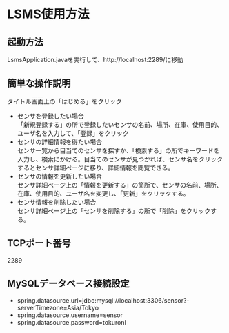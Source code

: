 # LSMS使用方法

## 起動方法
LsmsApplication.javaを実行して、http://localhost:2289/に移動

## 簡単な操作説明
タイトル画面上の「はじめる」をクリック
- センサを登録したい場合  
「新規登録する」の所で登録したいセンサの名前、場所、在庫、使用目的、ユーザ名を入力して、「登録」をクリック
- センサの詳細情報を得たい場合  
センサ一覧から目当てのセンサを探すか、「検索する」の所でキーワードを入力し、検索にかける。目当てのセンサが見つかれば、センサ名をクリックするとセンサ詳細ページに移り、詳細情報を閲覧できる。
- センサの情報を更新したい場合  
センサ詳細ページ上の「情報を更新する」の箇所で、センサの名前、場所、在庫、使用目的、ユーザ名を変更し、「更新」をクリックする。
- センサ情報を削除したい場合  
センサ詳細ページ上の「センサを削除する」の所で「削除」をクリックする。

## TCPポート番号
2289
## MySQLデータベース接続設定
- spring.datasource.url=jdbc:mysql://localhost:3306/sensor?- serverTimezone=Asia/Tokyo
- spring.datasource.username=sensor
- spring.datasource.password=tokuronI